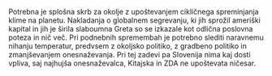 Potrebna je splošna skrb za okolje z upoštevanjem cikličnega spreminjanja klime na planetu. Nakladanja o globalnem segrevanju, ki jih sprožil ameriški kapital in jih je širila slaboumna Greta so se izkazale kot odlična poslovna poteza in nič več. Pri podnebnih spremembah je potrebno slediti naravnemu nihanju temperatur, predvsem z okoljsko politiko, z gradbeno politiko in zmanjševanjem onesnaževanja. Pri tej zadevi pa Slovenija nima kaj dosti vpliva, saj najhujša onesnaževalca, Kitajska in ZDA ne upoštevata ničesar.

